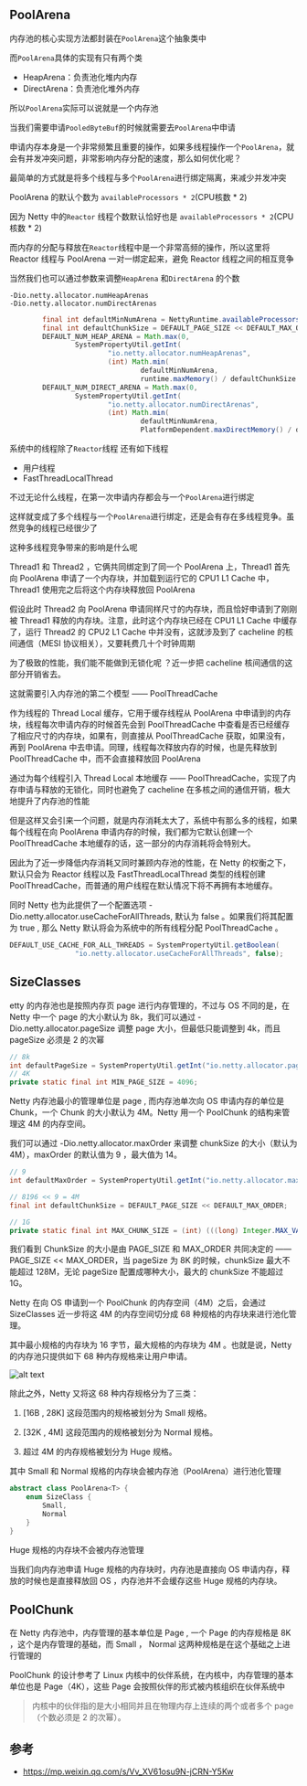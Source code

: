 
## PoolArena


内存池的核心实现方法都封装在`PoolArena`这个抽象类中


而`PoolArena`具体的实现有只有两个类

- HeapArena：负责池化堆内内存
- DirectArena：负责池化堆外内存


所以`PoolArena`实际可以说就是一个内存池

当我们需要申请`PooledByteBuf`的时候就需要去`PoolArena`中申请


申请内存本身是一个非常频繁且重要的操作，如果多线程操作一个`PoolArena`，就会有并发冲突问题，非常影响内存分配的速度，那么如何优化呢？


最简单的方式就是将多个线程与多个`PoolArena`进行绑定隔离，来减少并发冲突



PoolArena 的默认个数为 `availableProcessors * 2`(CPU核数 * 2)

因为 Netty 中的`Reactor` 线程个数默认恰好也是 `availableProcessors * 2`(CPU核数 * 2)

而内存的分配与释放在`Reactor`线程中是一个非常高频的操作，所以这里将 Reactor 线程与 PoolArena 一对一绑定起来，避免 Reactor 线程之间的相互竞争



当然我们也可以通过参数来调整`HeapArena` 和`DirectArena` 的个数

```shell
-Dio.netty.allocator.numHeapArenas
-Dio.netty.allocator.numDirectArenas
```


```java
        final int defaultMinNumArena = NettyRuntime.availableProcessors() * 2;
        final int defaultChunkSize = DEFAULT_PAGE_SIZE << DEFAULT_MAX_ORDER;
        DEFAULT_NUM_HEAP_ARENA = Math.max(0,
                SystemPropertyUtil.getInt(
                        "io.netty.allocator.numHeapArenas",
                        (int) Math.min(
                                defaultMinNumArena,
                                runtime.maxMemory() / defaultChunkSize / 2 / 3)));
        DEFAULT_NUM_DIRECT_ARENA = Math.max(0,
                SystemPropertyUtil.getInt(
                        "io.netty.allocator.numDirectArenas",
                        (int) Math.min(
                                defaultMinNumArena,
                                PlatformDependent.maxDirectMemory() / defaultChunkSize / 2 / 3)));
```



系统中的线程除了`Reactor`线程 还有如下线程

- 用户线程
- FastThreadLocalThread


不过无论什么线程，在第一次申请内存都会与一个`PoolArena`进行绑定



这样就变成了多个线程与一个`PoolArena`进行绑定，还是会有存在多线程竞争。虽然竞争的线程已经很少了

这种多线程竞争带来的影响是什么呢

Thread1 和 Thread2 ，它俩共同绑定到了同一个 PoolArena 上，Thread1 首先向 PoolArena 申请了一个内存块，并加载到运行它的 CPU1  L1 Cache 中，Thread1 使用完之后将这个内存块释放回 PoolArena


假设此时 Thread2 向 PoolArena 申请同样尺寸的内存块，而且恰好申请到了刚刚被 Thread1 释放的内存块。注意，此时这个内存块已经在 CPU1  L1 Cache 中缓存了，运行 Thread2 的 CPU2  L1 Cache 中并没有，这就涉及到了 cacheline 的核间通信（MESI 协议相关），又要耗费几十个时钟周期

为了极致的性能，我们能不能做到无锁化呢 ？近一步把 cacheline 核间通信的这部分开销省去。

这就需要引入内存池的第二个模型 —— PoolThreadCache

作为线程的 Thread Local 缓存，它用于缓存线程从 PoolArena 中申请到的内存块，线程每次申请内存的时候首先会到 PoolThreadCache 中查看是否已经缓存了相应尺寸的内存块，如果有，则直接从 PoolThreadCache 获取，如果没有，再到 PoolArena 中去申请。同理，线程每次释放内存的时候，也是先释放到 PoolThreadCache 中，而不会直接释放回 PoolArena


通过为每个线程引入 Thread Local 本地缓存 —— PoolThreadCache，实现了内存申请与释放的无锁化，同时也避免了 cacheline 在多核之间的通信开销，极大地提升了内存池的性能


但是这样又会引来一个问题，就是内存消耗太大了，系统中有那么多的线程，如果每个线程在向 PoolArena 申请内存的时候，我们都为它默认创建一个 PoolThreadCache 本地缓存的话，这一部分的内存消耗将会特别大。



因此为了近一步降低内存消耗又同时兼顾内存池的性能，在 Netty 的权衡之下，默认只会为 Reactor 线程以及  FastThreadLocalThread 类型的线程创建 PoolThreadCache，而普通的用户线程在默认情况下将不再拥有本地缓存。

同时 Netty 也为此提供了一个配置选项 -Dio.netty.allocator.useCacheForAllThreads, 默认为 false 。如果我们将其配置为 true , 那么 Netty 默认将会为系统中的所有线程分配 PoolThreadCache 。

```java
DEFAULT_USE_CACHE_FOR_ALL_THREADS = SystemPropertyUtil.getBoolean(
                "io.netty.allocator.useCacheForAllThreads", false);
```


## SizeClasses

etty 的内存池也是按照内存页 page 进行内存管理的，不过与 OS 不同的是，在 Netty 中一个 page 的大小默认为 8k，我们可以通过 -Dio.netty.allocator.pageSize 调整 page 大小，但最低只能调整到 4k，而且 pageSize 必须是 2 的次幂

```java
// 8k
int defaultPageSize = SystemPropertyUtil.getInt("io.netty.allocator.pageSize", 8192);
// 4K
private static final int MIN_PAGE_SIZE = 4096;
```

Netty 内存池最小的管理单位是 page , 而内存池单次向 OS 申请内存的单位是 Chunk，一个 Chunk 的大小默认为 4M。Netty 用一个 PoolChunk 的结构来管理这 4M 的内存空间。

我们可以通过 -Dio.netty.allocator.maxOrder 来调整 chunkSize 的大小（默认为 4M），maxOrder 的默认值为 9 ，最大值为 14。

```java
// 9
int defaultMaxOrder = SystemPropertyUtil.getInt("io.netty.allocator.maxOrder", 9);

// 8196 << 9 = 4M
final int defaultChunkSize = DEFAULT_PAGE_SIZE << DEFAULT_MAX_ORDER;

// 1G
private static final int MAX_CHUNK_SIZE = (int) (((long) Integer.MAX_VALUE + 1) / 2);
```

我们看到 ChunkSize 的大小是由 PAGE_SIZE 和 MAX_ORDER 共同决定的 —— PAGE_SIZE << MAX_ORDER，当 pageSize 为 8K 的时候，chunkSize 最大不能超过 128M，无论 pageSize 配置成哪种大小，最大的 chunkSize 不能超过 1G。


Netty 在向 OS 申请到一个 PoolChunk 的内存空间（4M）之后，会通过 SizeClasses 近一步将这 4M 的内存空间切分成 68 种规格的内存块来进行池化管理。

其中最小规格的内存块为 16 字节，最大规格的内存块为 4M 。也就是说，Netty 的内存池只提供如下 68 种内存规格来让用户申请。

![alt text](images/netty-SizeClasses-type.png)

除此之外，Netty 又将这 68 种内存规格分为了三类：

1. [16B , 28K] 这段范围内的规格被划分为 Small 规格。

2. [32K , 4M] 这段范围内的规格被划分为 Normal 规格。

3. 超过 4M 的内存规格被划分为 Huge 规格。


其中 Small 和 Normal 规格的内存块会被内存池（PoolArena）进行池化管理

```java
abstract class PoolArena<T> {
    enum SizeClass {
        Small,
        Normal
    }
}
```


Huge 规格的内存块不会被内存池管理

当我们向内存池申请 Huge 规格的内存块时，内存池是直接向 OS 申请内存，释放的时候也是直接释放回 OS ，内存池并不会缓存这些 Huge 规格的内存块。


## PoolChunk

在 Netty 内存池中，内存管理的基本单位是 Page , 一个 Page 的内存规格是 8K ，这个是内存管理的基础，而 Small ， Normal 这两种规格是在这个基础之上进行管理的


PoolChunk 的设计参考了 Linux 内核中的伙伴系统，在内核中，内存管理的基本单位也是 Page（4K），这些 Page 会按照伙伴的形式被内核组织在伙伴系统中


> 内核中的伙伴指的是大小相同并且在物理内存上连续的两个或者多个 page（个数必须是 2 的次幂）。




## 参考

- https://mp.weixin.qq.com/s/Vv_XV61osu9N-jCRN-Y5Kw
